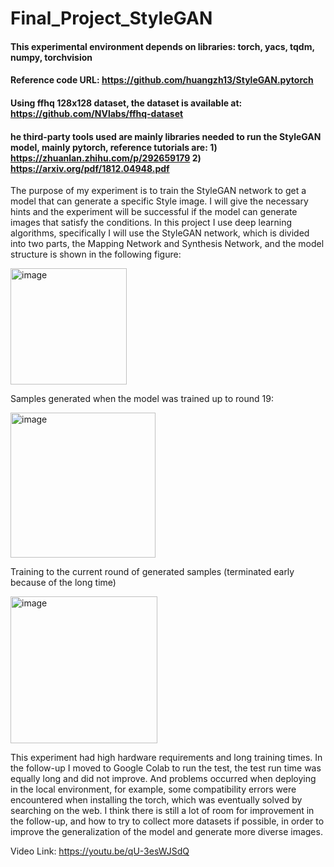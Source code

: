 # Final_Project_StyleGAN
#### This experimental environment depends on libraries: torch, yacs, tqdm, numpy, torchvision

#### Reference code URL: https://github.com/huangzh13/StyleGAN.pytorch

#### Using ffhq 128x128 dataset, the dataset is available at: https://github.com/NVlabs/ffhq-dataset

#### he third-party tools used are mainly libraries needed to run the StyleGAN model, mainly pytorch, reference tutorials are: 1) https://zhuanlan.zhihu.com/p/292659179 2) https://arxiv.org/pdf/1812.04948.pdf

The purpose of my experiment is to train the StyleGAN network to get a model that can generate a specific Style image. I will give the necessary hints and the experiment will be successful if the model can generate images that satisfy the conditions. In this project I use deep learning algorithms, specifically I will use the StyleGAN network, which is divided into two parts, the Mapping Network and Synthesis Network, and the model structure is shown in the following figure:

<img width="186" alt="image" src="https://github.com/YunfanGuo/Final_Project_StyleGAN/assets/119873151/93e89818-9838-471f-9fd8-9815e63372ac">

Samples generated when the model was trained up to round 19:

<img width="232" alt="image" src="https://github.com/YunfanGuo/Final_Project_StyleGAN/assets/119873151/13a237ba-15b2-41d7-9fd5-9a93fe53496f">

Training to the current round of generated samples (terminated early because of the long time)

<img width="235" alt="image" src="https://github.com/YunfanGuo/Final_Project_StyleGAN/assets/119873151/107605cc-3527-41ec-848a-e4fada0e79f5">

This experiment had high hardware requirements and long training times. In the follow-up I moved to Google Colab to run the test, the test run time was equally long and did not improve. And problems occurred when deploying in the local environment, for example, some compatibility errors were encountered when installing the torch, which was eventually solved by searching on the web. I think there is still a lot of room for improvement in the follow-up, and how to try to collect more datasets if possible, in order to improve the generalization of the model and generate more diverse images.

Video Link: https://youtu.be/qU-3esWJSdQ
